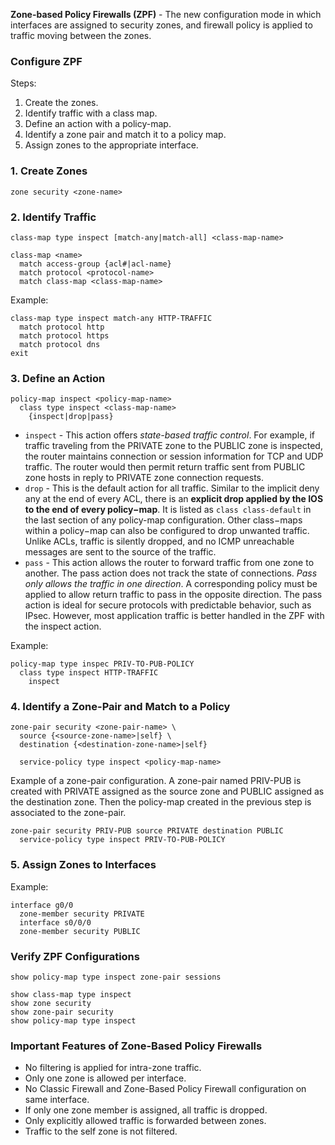**Zone-based Policy Firewalls (ZPF)** - The new configuration mode in which interfaces are assigned to security zones, and firewall policy is applied to traffic moving between the zones.

### Configure ZPF

Steps:

1. Create the zones.
2. Identify traffic with a class map.
3. Define an action with a policy-map.
4. Identify a zone pair and match it to a policy map.
5. Assign zones to the appropriate interface.

### 1. Create Zones

```
zone security <zone-name>
```

### 2. Identify Traffic

```
class-map type inspect [match-any|match-all] <class-map-name>

class-map <name>
  match access-group {acl#|acl-name}
  match protocol <protocol-name>
  match class-map <class-map-name>
```

Example:

```
class-map type inspect match-any HTTP-TRAFFIC
  match protocol http
  match protocol https
  match protocol dns
exit
```

### 3. Define an Action

```
policy-map inspect <policy-map-name>
  class type inspect <class-map-name>
    {inspect|drop|pass}
```

- `inspect` - This action offers *state-based traffic control*. For example, if traffic traveling from the PRIVATE zone to the PUBLIC zone is inspected, the router maintains connection or session information for TCP and UDP traffic. The router would then permit return traffic sent from PUBLIC zone hosts in reply to PRIVATE zone connection requests.
- `drop` - This is the default action for all traffic. Similar to the implicit deny any at the end of every ACL, there is an **explicit drop applied by the IOS to the end of every policy−map**. It is listed as `class class-default` in the last section of any policy-map configuration. Other class−maps within a policy−map can also be configured to drop unwanted traffic. Unlike ACLs, traffic is silently dropped, and no ICMP unreachable messages are sent to the source of the traffic.
- `pass` - This action allows the router to forward traffic from one zone to another. The pass action does not track the state of connections. *Pass only allows the traffic in one direction*. A corresponding policy must be applied to allow return traffic to pass in the opposite direction. The pass action is ideal for secure protocols with predictable behavior, such as IPsec. However, most application traffic is better handled in the ZPF with the inspect action.

Example:

```
policy-map type inspec PRIV-TO-PUB-POLICY
  class type inspect HTTP-TRAFFIC
    inspect
```

### 4. Identify a Zone-Pair and Match to a Policy

```
zone-pair security <zone-pair-name> \
  source {<source-zone-name>|self} \
  destination {<destination-zone-name>|self}

  service-policy type inspect <policy-map-name>
```

Example of a zone-pair configuration. A zone-pair named PRIV-PUB is created with PRIVATE assigned as the source zone and PUBLIC assigned as the destination zone. Then the policy-map created in the previous step is associated to the zone-pair.

```
zone-pair security PRIV-PUB source PRIVATE destination PUBLIC
  service-policy type inspect PRIV-TO-PUB-POLICY
```

### 5. Assign Zones to Interfaces

Example:

```
interface g0/0
  zone-member security PRIVATE
  interface s0/0/0
  zone-member security PUBLIC
```

### Verify ZPF Configurations

```
show policy-map type inspect zone-pair sessions

show class-map type inspect
show zone security
show zone-pair security
show policy-map type inspect
```

### Important Features of Zone-Based Policy Firewalls

- No filtering is applied for intra-zone traffic.
- Only one zone is allowed per interface.
- No Classic Firewall and Zone-Based Policy Firewall configuration on same interface.
- If only one zone member is assigned, all traffic is dropped.
- Only explicitly allowed traffic is forwarded between zones.
- Traffic to the self zone is not filtered.
